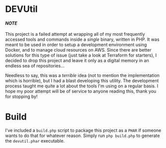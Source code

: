 # DEVUtil

#### *NOTE*
This project is a failed attempt at wrapping all of my most frequently accessed tools and commands inside a *single* binary, written in PHP.
It was meant to be used in order to setup a development environment using Docker, and to manage cloud resources on AWS.
Since there are better solutions for this type of issue (just take a look at Terraform for starters), I decided to drop this project and leave it only as a digital
memory in an endless sea of repositories...

Needless to say, this was a _terrible_ idea (not to mention the implementation which is horrible), but I had a blast developing this utility.
The development process taught me quite a lot about the tools I'm using on a regular basis.
I hope my poor attempt will be of service to anyone reading this, thank you for stopping by!

# Build
I've included a `build.php` script to package this project as a `PHAR` if someone wants to do that for whatever reason.
Simply run `php build.php` to generate the `devutil.phar` executable.